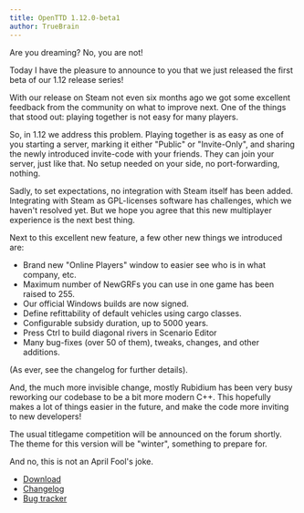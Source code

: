 ```yaml
---
title: OpenTTD 1.12.0-beta1
author: TrueBrain
---
```


Are you dreaming?
No, you are not!

Today I have the pleasure to announce to you that we just released the first beta of our 1.12 release series!

With our release on Steam not even six months ago we got some excellent feedback from the community on what to improve next.
One of the things that stood out: playing together is not easy for many players.

So, in 1.12 we address this problem.
Playing together is as easy as one of you starting a server, marking it either "Public" or "Invite-Only", and sharing the newly introduced invite-code with your friends.
They can join your server, just like that.
No setup needed on your side, no port-forwarding, nothing.

Sadly, to set expectations, no integration with Steam itself has been added.
Integrating with Steam as GPL-licenses software has challenges, which we haven't resolved yet.
But we hope you agree that this new multiplayer experience is the next best thing.

Next to this excellent new feature, a few other new things we introduced are:
* Brand new "Online Players" window to easier see who is in what company, etc.
* Maximum number of NewGRFs you can use in one game has been raised to 255.
* Our official Windows builds are now signed.
* Define refittability of default vehicles using cargo classes.
* Configurable subsidy duration, up to 5000 years.
* Press Ctrl to build diagonal rivers in Scenario Editor
* Many bug-fixes (over 50 of them), tweaks, changes, and other additions.

(As ever, see the changelog for further details).

And, the much more invisible change, mostly Rubidium has been very busy reworking our codebase to be a bit more modern C++.
This hopefully makes a lot of things easier in the future, and make the code more inviting to new developers!

The usual titlegame competition will be announced on the forum shortly.
The theme for this version will be "winter", something to prepare for.

And no, this is not an April Fool's joke.

* [Download](https://www.openttd.org/downloads/openttd-releases/testing.html)
* [Changelog](https://cdn.openttd.org/openttd-releases/1.12.0-beta1/changelog.txt)
* [Bug tracker](https://github.com/OpenTTD/OpenTTD/issues)

